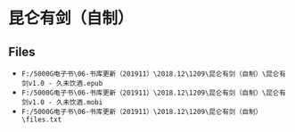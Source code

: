 # 昆仑有剑（自制）

## Files

- `F:/5000G电子书\06-书库更新（201911）\2018.12\1209\昆仑有剑（自制）\昆仑有剑v1.0 - 久未饮酒.epub`
- `F:/5000G电子书\06-书库更新（201911）\2018.12\1209\昆仑有剑（自制）\昆仑有剑v1.0 - 久未饮酒.mobi`
- `F:/5000G电子书\06-书库更新（201911）\2018.12\1209\昆仑有剑（自制）\files.txt`

